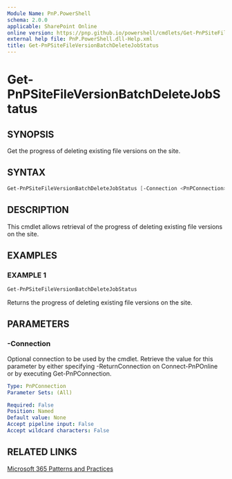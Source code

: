 ```yaml
---
Module Name: PnP.PowerShell
schema: 2.0.0
applicable: SharePoint Online
online version: https://pnp.github.io/powershell/cmdlets/Get-PnPSiteFileVersionBatchDeleteJobStatus.html
external help file: PnP.PowerShell.dll-Help.xml
title: Get-PnPSiteFileVersionBatchDeleteJobStatus
---
```

  
# Get-PnPSiteFileVersionBatchDeleteJobStatus

## SYNOPSIS
Get the progress of deleting existing file versions on the site.

## SYNTAX

```powershell
Get-PnPSiteFileVersionBatchDeleteJobStatus [-Connection <PnPConnection>] 
```

## DESCRIPTION
This cmdlet allows retrieval of the progress of deleting existing file versions on the site.

## EXAMPLES

### EXAMPLE 1
```powershell
Get-PnPSiteFileVersionBatchDeleteJobStatus
```

Returns the progress of deleting existing file versions on the site.

## PARAMETERS

### -Connection
Optional connection to be used by the cmdlet. Retrieve the value for this parameter by either specifying -ReturnConnection on Connect-PnPOnline or by executing Get-PnPConnection.

```yaml
Type: PnPConnection
Parameter Sets: (All)

Required: False
Position: Named
Default value: None
Accept pipeline input: False
Accept wildcard characters: False
```

## RELATED LINKS

[Microsoft 365 Patterns and Practices](https://aka.ms/m365pnp)
